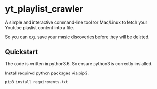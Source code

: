 # yt_playlist_crawler

A simple and interactive command-line tool for Mac/Linux to fetch your Youtube playlist content into a file.

So you can e.g. save your music discoveries before they will be deleted.

## Quickstart

The code is written in python3.6. So ensure python3 is correctly installed.

Install required python packages via pip3.

`pip3 install requirements.txt`

